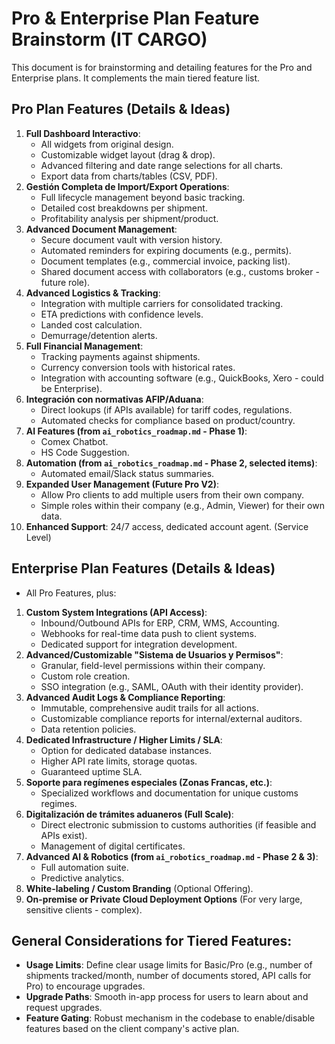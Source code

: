 # Pro & Enterprise Plan Feature Brainstorm (IT CARGO)

This document is for brainstorming and detailing features for the Pro and Enterprise plans. It complements the main tiered feature list.

## Pro Plan Features (Details & Ideas)

1.  **Full Dashboard Interactivo**:
    *   All widgets from original design.
    *   Customizable widget layout (drag & drop).
    *   Advanced filtering and date range selections for all charts.
    *   Export data from charts/tables (CSV, PDF).
2.  **Gestión Completa de Import/Export Operations**:
    *   Full lifecycle management beyond basic tracking.
    *   Detailed cost breakdowns per shipment.
    *   Profitability analysis per shipment/product.
3.  **Advanced Document Management**:
    *   Secure document vault with version history.
    *   Automated reminders for expiring documents (e.g., permits).
    *   Document templates (e.g., commercial invoice, packing list).
    *   Shared document access with collaborators (e.g., customs broker - future role).
4.  **Advanced Logistics & Tracking**:
    *   Integration with multiple carriers for consolidated tracking.
    *   ETA predictions with confidence levels.
    *   Landed cost calculation.
    *   Demurrage/detention alerts.
5.  **Full Financial Management**:
    *   Tracking payments against shipments.
    *   Currency conversion tools with historical rates.
    *   Integration with accounting software (e.g., QuickBooks, Xero - could be Enterprise).
6.  **Integración con normativas AFIP/Aduana**:
    *   Direct lookups (if APIs available) for tariff codes, regulations.
    *   Automated checks for compliance based on product/country.
7.  **AI Features (from `ai_robotics_roadmap.md` - Phase 1)**:
    *   Comex Chatbot.
    *   HS Code Suggestion.
8.  **Automation (from `ai_robotics_roadmap.md` - Phase 2, selected items)**:
    *   Automated email/Slack status summaries.
9.  **Expanded User Management (Future Pro V2)**:
    *   Allow Pro clients to add multiple users from their own company.
    *   Simple roles within their company (e.g., Admin, Viewer) for their own data.
10. **Enhanced Support**: 24/7 access, dedicated account agent. (Service Level)

## Enterprise Plan Features (Details & Ideas)

*   All Pro Features, plus:
1.  **Custom System Integrations (API Access)**:
    *   Inbound/Outbound APIs for ERP, CRM, WMS, Accounting.
    *   Webhooks for real-time data push to client systems.
    *   Dedicated support for integration development.
2.  **Advanced/Customizable "Sistema de Usuarios y Permisos"**:
    *   Granular, field-level permissions within their company.
    *   Custom role creation.
    *   SSO integration (e.g., SAML, OAuth with their identity provider).
3.  **Advanced Audit Logs & Compliance Reporting**:
    *   Immutable, comprehensive audit trails for all actions.
    *   Customizable compliance reports for internal/external auditors.
    *   Data retention policies.
4.  **Dedicated Infrastructure / Higher Limits / SLA**:
    *   Option for dedicated database instances.
    *   Higher API rate limits, storage quotas.
    *   Guaranteed uptime SLA.
5.  **Soporte para regímenes especiales (Zonas Francas, etc.)**:
    *   Specialized workflows and documentation for unique customs regimes.
6.  **Digitalización de trámites aduaneros (Full Scale)**:
    *   Direct electronic submission to customs authorities (if feasible and APIs exist).
    *   Management of digital certificates.
7.  **Advanced AI & Robotics (from `ai_robotics_roadmap.md` - Phase 2 & 3)**:
    *   Full automation suite.
    *   Predictive analytics.
8.  **White-labeling / Custom Branding** (Optional Offering).
9.  **On-premise or Private Cloud Deployment Options** (For very large, sensitive clients - complex).

## General Considerations for Tiered Features:

*   **Usage Limits**: Define clear usage limits for Basic/Pro (e.g., number of shipments tracked/month, number of documents stored, API calls for Pro) to encourage upgrades.
*   **Upgrade Paths**: Smooth in-app process for users to learn about and request upgrades.
*   **Feature Gating**: Robust mechanism in the codebase to enable/disable features based on the client company's active plan. 